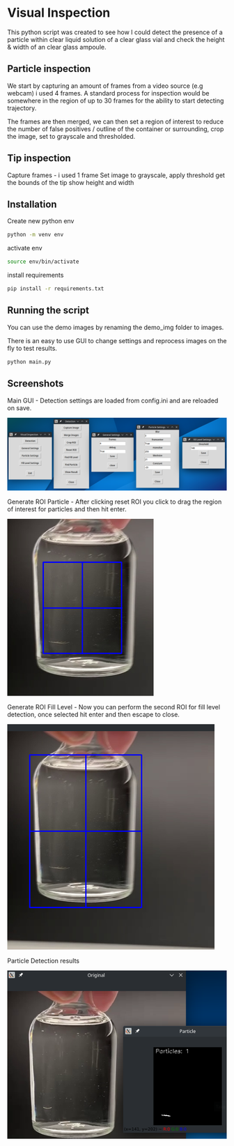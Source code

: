 # Visual Inspection

This python script was created to see how I could detect the presence of a particle within clear liquid solution of a clear glass vial and check the height & width of an clear glass ampoule.

## Particle inspection

We start by capturing an amount of frames from a video source (e.g webcam) i used 4 frames. A standard process for inspection would be somewhere in the region of up to 30 frames for the ability to start detecting trajectory.

The frames are then merged, we can then set a region of interest to reduce the number of false positives / outline of the container or surrounding, crop the image, set to grayscale and thresholded.

## Tip inspection

Capture frames - i used 1 frame
Set image to grayscale, apply threshold
get the bounds of the tip
show height and width

## Installation

Create new python env

```bash
python -m venv env
```

activate env

```bash
source env/bin/activate
```

install requirements

```bash
pip install -r requirements.txt
```

## Running the script

You can use the demo images by renaming the demo_img folder to images.

There is an easy to use GUI to change settings and reprocess images on the fly to test results.

```bash
python main.py
```

## Screenshots

Main GUI - Detection settings are loaded from config.ini and are reloaded on save.

![Main GUI](https://github.com/kevincornish/Visual-Inspection/blob/main/screenshots/main_gui.png?raw=true)

Generate ROI Particle - After clicking reset ROI you click to drag the region of interest for particles and then hit enter.

![Generate ROI Particle](https://github.com/kevincornish/Visual-Inspection/blob/main/screenshots/generating_roi.png?raw=true)

Generate ROI Fill Level - Now you can perform the second ROI for fill level detection, once selected hit enter and then escape to close.

![Generate ROI Fill Level](https://github.com/kevincornish/Visual-Inspection/blob/main/screenshots/generating_roi_level.png?raw=true)

Particle Detection results

![Particle Detection results](https://github.com/kevincornish/Visual-Inspection/blob/main/screenshots/particle_detection.png?raw=true)
